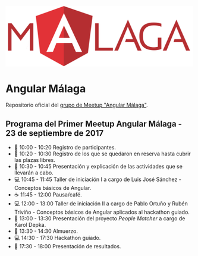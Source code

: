 <img src="logo_angular2.png">

# Angular Málaga

Repositorio oficial del [grupo de Meetup "Angular Málaga"](https://www.meetup.com/es-ES/preview/Angular-Malaga).

## Programa del Primer Meetup Angular Málaga - 23 de septiembre de 2017

* :pencil:  10:00 - 10:20 Registro de participantes.
* :pencil:  10:20 - 10:30 Registro de los que se quedaron en reserva hasta cubrir las plazas libres.
* :speech_balloon:  10:30 - 10:45 Presentación y explicación de las actividades que se llevarán a cabo.
* :computer:  10:45 - 11:45 Taller de iniciación I a cargo de Luis José Sánchez - Conceptos básicos de Angular.
* :coffee:  11:45 - 12:00 Pausa/café.
* :computer:  12:00 - 13:00 Taller de iniciación II a cargo de Pablo Ortuño y Rubén Triviño - Conceptos básicos de Angular aplicados al hackathon guiado.
* 👤 13:00 - 13:30 Presentación del proyecto *People Matcher* a cargo de Karol Depka.
* :pizza:  13:30 - 14:30 Almuerzo.
* :computer:  14:30 - 17:30 Hackathon guiado.
* :speech_balloon: 17:30 - 18:00 Presentación de resultados.




